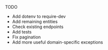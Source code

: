 TODO

- Add dotenv to require-dev
- Add remaining entities
- Check existing endpoints
- Add tests
- Fix pagination
- Add more useful domain-specific exceptions
